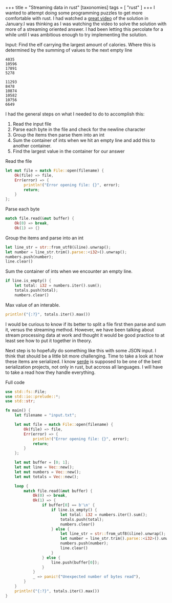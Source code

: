 +++
title = "Streaming data in rust"
[taxonomies]
tags = [ "rust" ]
+++
I wanted to attempt doing some programming puzzles  to get more comfortable with rust. I had watched a [great video](https://www.youtube.com/watch?v=bkvSRfgDG-E)  of the solution in January.I was thinking as I was watching the video to solve the solution with more of a streaming oriented answer. I had been letting this percolate for a while until I was ambitious enough to try implementing the solution.

Input: Find the elf carrying the largest amount of calories. Where this is determined by the summing of values to the next empty line

```
4035
10596
17891
5278

11293
8478
10874
10582
10756
6649

```

I had the general steps on what I needed to do to accomplish this:

1. Read the input file
2. Parse each byte in the file and check for the newline character
3. Group the items then parse them into an int
4. Sum the container of ints when we hit an empty line and add this to another container.
5. Find the largest value in the container for our answer

Read the file
```rust
let mut file = match File::open(filename) {
    Ok(file) => file,
    Err(error) => {
        println!("Error opening file: {}", error);
        return;
    }
};
```

Parse each byte
```rust
match file.read(&mut buffer) {
    Ok(0) => break,
    Ok(1) => {}
```

Group the items and parse into an int
```rust
let line_str = str::from_utf8(&line).unwrap();
let number = line_str.trim().parse::<i32>().unwrap();
numbers.push(number);
line.clear()
```

Sum the container of ints when we encounter an empty line.
```rust
if line.is_empty() {
    let total: i32 = numbers.iter().sum();
    totals.push(total);
    numbers.clear()
```

Max value of an interable.
```rust
println!("{:?}", totals.iter().max())
```

I would be curious to know if its better to split a file first then parse and sum it, versus the streaming method. However, we have been talking about stream processing data at work and thought it would be good practice to at least see how to put it together in theory.

Next step is to hopefully do something like this with some JSON input. I think that should be a little bit more challenging. Time to take a look at how these items are serialized. I know [serde](https://github.com/serde-rs/json) is supposed to be one of the best serialization projects, not only in rust, but accross all languages. I will have to take a read how they handle everything.

Full code
```rust
use std::fs::File;
use std::io::prelude::*;
use std::str;

fn main() {
    let filename = "input.txt";

    let mut file = match File::open(filename) {
        Ok(file) => file,
        Err(error) => {
            println!("Error opening file: {}", error);
            return;
        }
    };

    let mut buffer = [0; 1];
    let mut line = Vec::new();
    let mut numbers = Vec::new();
    let mut totals = Vec::new();

    loop {
        match file.read(&mut buffer) {
            Ok(0) => break,
            Ok(1) => {
                if buffer[0] == b'\n' {
                    if line.is_empty() {
                        let total: i32 = numbers.iter().sum();
                        totals.push(total);
                        numbers.clear()
                    } else {
                        let line_str = str::from_utf8(&line).unwrap();
                        let number = line_str.trim().parse::<i32>().unwrap();
                        numbers.push(number);
                        line.clear()
                    }
                } else {
                    line.push(buffer[0]);
                }
            }
            _ => panic!("Unexpected number of bytes read"),
        }
    }
    println!("{:?}", totals.iter().max())
}
```
